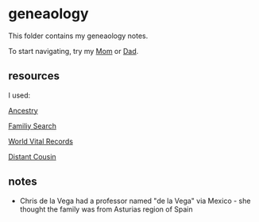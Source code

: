 # geneaology

This folder contains my geneaology notes.

To start navigating, try my [Mom](./Betty-Louise-Bowers.md) or [Dad](./Gabriel-Raul-de-la-Vega.md).


## resources
I used:

[Ancestry](http://www.ancestry.com/)

[Familiy Search](https://familysearch.org)

[World Vital Records](http://www.worldvitalrecords.com/)

[Distant Cousin](http://distantcousin.com/)

 
## notes

* Chris de la Vega had a professor named "de la Vega" via Mexico - she thought the family was from Asturias region of Spain
